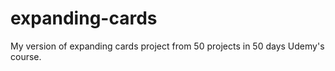 # expanding-cards
My version of expanding cards project from 50 projects in 50 days Udemy's course. 
